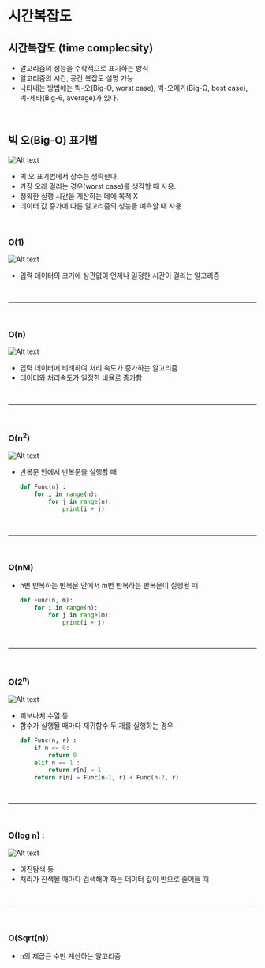 # 시간복잡도

## 시간복잡도 (time complecsity)
- 알고리즘의 성능을 수학적으로 표기하는 방식
- 알고리즘의 시간, 공간 복잡도 설명 가능
- 나타내는 방법에는 빅-오(Big-O, worst case), 빅-오메가(Big-Ω, best case), 빅-세타(Big-θ, average)가 있다.

<br>

## 빅 오(Big-O) 표기법
![Alt text](images/시간복잡도/big-O-complexity-chart.png)
- 빅 오 표기법에서 상수는 생략한다.
- 가장 오래 걸리는 경우(worst case)를 생각할 때 사용.
- 정확한 실행 시간을 계산하는 데에 목적 X
- 데이터 값 증가에 따른 알고리즘의 성능을 예측할 때 사용

<br>

### O(1)
![Alt text](images/시간복잡도/image.png)
- 입력 데이터의 크기에 상관없이 언제나 일정한 시간이 걸리는 알고리즘

<br>

---

<br>

### O(n)
![Alt text](images/시간복잡도/image-2.png)
- 입력 데이터에 비례하여 처리 속도가 증가하는 알고리즘
- 데이터와 처리속도가 일정한 비율로 증가함

<br>

---

<br>

### O(n<sup>2</sup>)
![Alt text](images/시간복잡도/image-4.png)

- 반복문 안에서 반복문을 실행할 때
    ``` python
    def Func(n) :
        for i in range(n):
            for j in range(n):
                print(i + j)
    ```

<br>

---

<br>

### O(nM)
- n번 반복하는 반복문 안에서 m번 반복하는 반복문이 실행될 때
    ``` python
    def Func(n, m):
        for i in range(n):
            for j in range(m):
                print(i + j)
    ```

<br>

---
<br>

### O(2<sup>n</sup>)
![Alt text](images/시간복잡도/image-1.png)
- 피보나치 수열 등
- 함수가 실행될 때마다 재귀함수 두 개를 실행하는 경우
    ``` python
    def Func(n, r) :
        if n <= 0:
            return 0
        elif n == 1 :
            return r[n] = 1
        return r[n] = Func(n-1, r) + Func(n-2, r)
    ```

<br>

---
<br>

### O(log n) :
![Alt text](images/시간복잡도/image-7.png)
- 이진탐색 등
- 처리가 진색될 때마다 검색해야 하는 데이터 값이 반으로 줄어들 때

<br>

---

<br>

### O(Sqrt(n))
- n의 제곱근 수만 계산하는 알고리즘